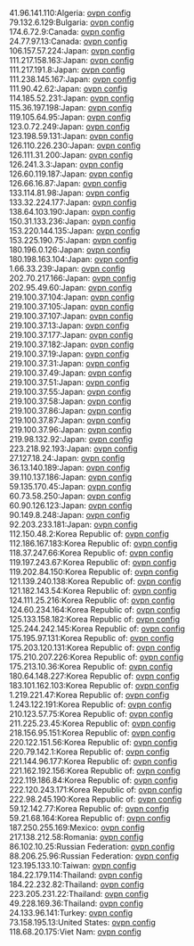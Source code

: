 41.96.141.110:Algeria: [ovpn config](vpn/41_96_141_110.ovpn)  
79.132.6.129:Bulgaria: [ovpn config](vpn/79_132_6_129.ovpn)  
174.6.72.9:Canada: [ovpn config](vpn/174_6_72_9.ovpn)  
24.77.97.13:Canada: [ovpn config](vpn/24_77_97_13.ovpn)  
106.157.57.224:Japan: [ovpn config](vpn/106_157_57_224.ovpn)  
111.217.158.163:Japan: [ovpn config](vpn/111_217_158_163.ovpn)  
111.217.191.8:Japan: [ovpn config](vpn/111_217_191_8.ovpn)  
111.238.145.167:Japan: [ovpn config](vpn/111_238_145_167.ovpn)  
111.90.42.62:Japan: [ovpn config](vpn/111_90_42_62.ovpn)  
114.185.52.231:Japan: [ovpn config](vpn/114_185_52_231.ovpn)  
115.36.197.198:Japan: [ovpn config](vpn/115_36_197_198.ovpn)  
119.105.64.95:Japan: [ovpn config](vpn/119_105_64_95.ovpn)  
123.0.72.249:Japan: [ovpn config](vpn/123_0_72_249.ovpn)  
123.198.59.131:Japan: [ovpn config](vpn/123_198_59_131.ovpn)  
126.110.226.230:Japan: [ovpn config](vpn/126_110_226_230.ovpn)  
126.111.31.200:Japan: [ovpn config](vpn/126_111_31_200.ovpn)  
126.241.3.3:Japan: [ovpn config](vpn/126_241_3_3.ovpn)  
126.60.119.187:Japan: [ovpn config](vpn/126_60_119_187.ovpn)  
126.66.16.87:Japan: [ovpn config](vpn/126_66_16_87.ovpn)  
133.114.81.98:Japan: [ovpn config](vpn/133_114_81_98.ovpn)  
133.32.224.177:Japan: [ovpn config](vpn/133_32_224_177.ovpn)  
138.64.103.190:Japan: [ovpn config](vpn/138_64_103_190.ovpn)  
150.31.133.236:Japan: [ovpn config](vpn/150_31_133_236.ovpn)  
153.220.144.135:Japan: [ovpn config](vpn/153_220_144_135.ovpn)  
153.225.190.75:Japan: [ovpn config](vpn/153_225_190_75.ovpn)  
180.196.0.126:Japan: [ovpn config](vpn/180_196_0_126.ovpn)  
180.198.163.104:Japan: [ovpn config](vpn/180_198_163_104.ovpn)  
1.66.33.239:Japan: [ovpn config](vpn/1_66_33_239.ovpn)  
202.70.217.166:Japan: [ovpn config](vpn/202_70_217_166.ovpn)  
202.95.49.60:Japan: [ovpn config](vpn/202_95_49_60.ovpn)  
219.100.37.104:Japan: [ovpn config](vpn/219_100_37_104.ovpn)  
219.100.37.105:Japan: [ovpn config](vpn/219_100_37_105.ovpn)  
219.100.37.107:Japan: [ovpn config](vpn/219_100_37_107.ovpn)  
219.100.37.13:Japan: [ovpn config](vpn/219_100_37_13.ovpn)  
219.100.37.177:Japan: [ovpn config](vpn/219_100_37_177.ovpn)  
219.100.37.182:Japan: [ovpn config](vpn/219_100_37_182.ovpn)  
219.100.37.19:Japan: [ovpn config](vpn/219_100_37_19.ovpn)  
219.100.37.31:Japan: [ovpn config](vpn/219_100_37_31.ovpn)  
219.100.37.49:Japan: [ovpn config](vpn/219_100_37_49.ovpn)  
219.100.37.51:Japan: [ovpn config](vpn/219_100_37_51.ovpn)  
219.100.37.55:Japan: [ovpn config](vpn/219_100_37_55.ovpn)  
219.100.37.58:Japan: [ovpn config](vpn/219_100_37_58.ovpn)  
219.100.37.86:Japan: [ovpn config](vpn/219_100_37_86.ovpn)  
219.100.37.87:Japan: [ovpn config](vpn/219_100_37_87.ovpn)  
219.100.37.96:Japan: [ovpn config](vpn/219_100_37_96.ovpn)  
219.98.132.92:Japan: [ovpn config](vpn/219_98_132_92.ovpn)  
223.218.92.193:Japan: [ovpn config](vpn/223_218_92_193.ovpn)  
27.127.18.24:Japan: [ovpn config](vpn/27_127_18_24.ovpn)  
36.13.140.189:Japan: [ovpn config](vpn/36_13_140_189.ovpn)  
39.110.137.186:Japan: [ovpn config](vpn/39_110_137_186.ovpn)  
59.135.170.45:Japan: [ovpn config](vpn/59_135_170_45.ovpn)  
60.73.58.250:Japan: [ovpn config](vpn/60_73_58_250.ovpn)  
60.90.126.123:Japan: [ovpn config](vpn/60_90_126_123.ovpn)  
90.149.8.248:Japan: [ovpn config](vpn/90_149_8_248.ovpn)  
92.203.233.181:Japan: [ovpn config](vpn/92_203_233_181.ovpn)  
112.150.48.2:Korea Republic of: [ovpn config](vpn/112_150_48_2.ovpn)  
112.186.167.183:Korea Republic of: [ovpn config](vpn/112_186_167_183.ovpn)  
118.37.247.66:Korea Republic of: [ovpn config](vpn/118_37_247_66.ovpn)  
119.197.243.67:Korea Republic of: [ovpn config](vpn/119_197_243_67.ovpn)  
119.202.84.150:Korea Republic of: [ovpn config](vpn/119_202_84_150.ovpn)  
121.139.240.138:Korea Republic of: [ovpn config](vpn/121_139_240_138.ovpn)  
121.182.143.54:Korea Republic of: [ovpn config](vpn/121_182_143_54.ovpn)  
124.111.25.216:Korea Republic of: [ovpn config](vpn/124_111_25_216.ovpn)  
124.60.234.164:Korea Republic of: [ovpn config](vpn/124_60_234_164.ovpn)  
125.133.158.182:Korea Republic of: [ovpn config](vpn/125_133_158_182.ovpn)  
125.244.242.145:Korea Republic of: [ovpn config](vpn/125_244_242_145.ovpn)  
175.195.97.131:Korea Republic of: [ovpn config](vpn/175_195_97_131.ovpn)  
175.203.120.131:Korea Republic of: [ovpn config](vpn/175_203_120_131.ovpn)  
175.210.207.226:Korea Republic of: [ovpn config](vpn/175_210_207_226.ovpn)  
175.213.10.36:Korea Republic of: [ovpn config](vpn/175_213_10_36.ovpn)  
180.64.148.227:Korea Republic of: [ovpn config](vpn/180_64_148_227.ovpn)  
183.101.162.103:Korea Republic of: [ovpn config](vpn/183_101_162_103.ovpn)  
1.219.221.47:Korea Republic of: [ovpn config](vpn/1_219_221_47.ovpn)  
1.243.122.191:Korea Republic of: [ovpn config](vpn/1_243_122_191.ovpn)  
210.123.57.75:Korea Republic of: [ovpn config](vpn/210_123_57_75.ovpn)  
211.225.23.45:Korea Republic of: [ovpn config](vpn/211_225_23_45.ovpn)  
218.156.95.151:Korea Republic of: [ovpn config](vpn/218_156_95_151.ovpn)  
220.122.151.56:Korea Republic of: [ovpn config](vpn/220_122_151_56.ovpn)  
220.79.142.1:Korea Republic of: [ovpn config](vpn/220_79_142_1.ovpn)  
221.144.96.177:Korea Republic of: [ovpn config](vpn/221_144_96_177.ovpn)  
221.162.192.156:Korea Republic of: [ovpn config](vpn/221_162_192_156.ovpn)  
222.119.186.84:Korea Republic of: [ovpn config](vpn/222_119_186_84.ovpn)  
222.120.243.171:Korea Republic of: [ovpn config](vpn/222_120_243_171.ovpn)  
222.98.245.190:Korea Republic of: [ovpn config](vpn/222_98_245_190.ovpn)  
59.12.142.77:Korea Republic of: [ovpn config](vpn/59_12_142_77.ovpn)  
59.21.68.164:Korea Republic of: [ovpn config](vpn/59_21_68_164.ovpn)  
187.250.255.169:Mexico: [ovpn config](vpn/187_250_255_169.ovpn)  
217.138.212.58:Romania: [ovpn config](vpn/217_138_212_58.ovpn)  
86.102.10.25:Russian Federation: [ovpn config](vpn/86_102_10_25.ovpn)  
88.206.25.96:Russian Federation: [ovpn config](vpn/88_206_25_96.ovpn)  
123.195.133.10:Taiwan: [ovpn config](vpn/123_195_133_10.ovpn)  
184.22.179.114:Thailand: [ovpn config](vpn/184_22_179_114.ovpn)  
184.22.232.82:Thailand: [ovpn config](vpn/184_22_232_82.ovpn)  
223.205.231.22:Thailand: [ovpn config](vpn/223_205_231_22.ovpn)  
49.228.169.36:Thailand: [ovpn config](vpn/49_228_169_36.ovpn)  
24.133.96.141:Turkey: [ovpn config](vpn/24_133_96_141.ovpn)  
73.158.195.13:United States: [ovpn config](vpn/73_158_195_13.ovpn)  
118.68.20.175:Viet Nam: [ovpn config](vpn/118_68_20_175.ovpn)  
